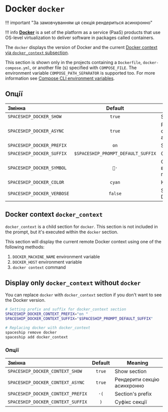 # Docker `docker`

!!! important "За замовчуванням ця секція рендериться асинхронно"

!!! info
    [**Docker**](https://docker.com) is a set of the platform as a service (PaaS) products that use OS-level virtualization to deliver software in packages called containers.

The `docker` displays the version of Docker and the current [Docker context via `docker_context` subsection](#docker-context-docker_context).

This section is shown only in the projects containing a `Dockerfile`, `docker-compose.yml`, or another file (s) specified with `COMPOSE_FILE`. The environment variable `COMPOSE_PATH_SEPARATOR` is supported too. For more information see [Compose CLI environment variables](https://docs.docker.com/compose/reference/envvars/).

## Опції

| Змінна                     |              Default               | Meaning                                 |
|:-------------------------- |:----------------------------------:| --------------------------------------- |
| `SPACESHIP_DOCKER_SHOW`    |               `true`               | Show section                            |
| `SPACESHIP_DOCKER_ASYNC`   |               `true`               | Рендерити секцію асинхронно             |
| `SPACESHIP_DOCKER_PREFIX`  |                `on`                | Section's prefix                        |
| `SPACESHIP_DOCKER_SUFFIX`  | `$SPACESHIP_PROMPT_DEFAULT_SUFFIX` | Суфікс секції                           |
| `SPACESHIP_DOCKER_SYMBOL`  |                `🐳·`                | Символ, що відображається перед секцією |
| `SPACESHIP_DOCKER_COLOR`   |               `cyan`               | Колір секції                            |
| `SPACESHIP_DOCKER_VERBOSE` |              `false`               | Show complete Docker version            |

## Docker context `docker_context`

`docker_context` is a child section for `docker`. This section is not included in the prompt, but it's executed within the `docker` section.

This section will display the current remote Docker context using one of the following methods:

1. `DOCKER_MACHINE_NAME` environment variable
2. `DOCKER_HOST` environment variable
3. `docker context` command

## Display only `docker_context` without `docker`

You can replace `docker` with `docker_context` section if you don't want to see the Docker version.

```zsh title=".zshrc"
# Setting prefix and suffix for docker_context section
SPACESHIP_DOCKER_CONTEXT_PREFIX="on "
SPACESHIP_DOCKER_CONTEXT_SUFFIX="$SPACESHIP_PROMPT_DEFAULT_SUFFIX"

# Replacing docker with docker_context
spaceship remove docker
spaceship add docker_context
```

### Опції

| Змінна                            | Default | Meaning                     |
|:--------------------------------- |:-------:| --------------------------- |
| `SPACESHIP_DOCKER_CONTEXT_SHOW`   | `true`  | Show section                |
| `SPACESHIP_DOCKER_CONTEXT_ASYNC`  | `true`  | Рендерити секцію асинхронно |
| `SPACESHIP_DOCKER_CONTEXT_PREFIX` |  `·(`   | Section's prefix            |
| `SPACESHIP_DOCKER_CONTEXT_SUFFIX` |   `)`   | Суфікс секції               |
